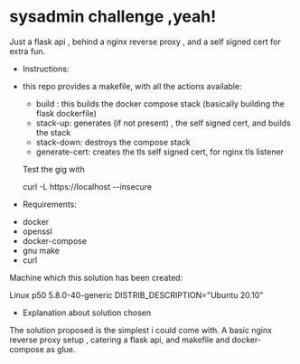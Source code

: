 # sysadmin challenge ,yeah!

Just a flask api , behind a nginx reverse proxy , and a self signed cert for extra fun.

* Instructions:

- this repo provides a makefile, with all the actions available:

  - build : this builds the docker compose stack (basically building the flask dockerfile)
  - stack-up: generates (if not present) , the self signed cert,  and builds the stack
  - stack-down: destroys the compose stack
  - generate-cert: creates the tls self signed cert, for nginx tls listener

  Test the gig with

  curl -L https://localhost --insecure

*  Requirements:

  - docker
  - openssl
  - docker-compose
  - gnu make
  - curl

Machine which this solution has been created:

Linux p50 5.8.0-40-generic
DISTRIB_DESCRIPTION="Ubuntu 20.10"

* Explanation about solution chosen

The solution proposed is the simplest i could come with. A basic nginx reverse proxy setup , catering a flask api, and makefile and docker-compose as glue.
